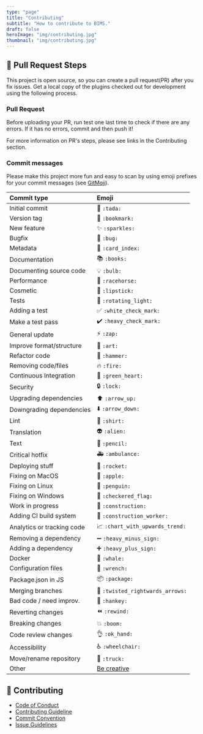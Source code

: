 ```yaml
---
type: "page"
title: "Contributing"
subtitle: "How to contribute to BIMS."
draft: false
heroImage: "img/contributing.jpg"
thumbnail: "img/contributing.jpg"
---
```


## 🔧 Pull Request Steps

This project is open source, so you can create a pull request(PR) after you fix issues. Get a local copy of the plugins checked out for development using the following process.

### Pull Request

Before uploading your PR, run test one last time to check if there are any errors. If it has no errors, commit and then push it!

For more information on PR's steps, please see links in the Contributing section.

### Commit messages

Please make this project more fun and easy to scan by using emoji prefixes for your
commit messages (see [GitMoji](https://gitmoji.dev/)).

| Commit type                | Emoji                                                     |
| :------------------------- | :-------------------------------------------------------- |
| Initial commit             | 🎉 `:tada:`                                           |
| Version tag                | 🔖 `:bookmark:`                                   |
| New feature                | ✨ `:sparkles:`                                   |
| Bugfix                     | 🐛 `:bug:`                                             |
| Metadata                   | 📇 `:card_index:`                               |
| Documentation              | 📚 `:books:`                                         |
| Documenting source code    | 💡 `:bulb:`                                           |
| Performance                | 🐎 `:racehorse:`                                 |
| Cosmetic                   | 💄 `:lipstick:`                                   |
| Tests                      | 🚨 `:rotating_light:`                       |
| Adding a test              | ✅ `:white_check_mark:`                   |
| Make a test pass           | ✔️ `:heavy_check_mark:`                   |
| General update             | ⚡️ `:zap:`                                             |
| Improve format/structure   | 🎨 `:art:`                                             |
| Refactor code              | 🔨 `:hammer:`                                       |
| Removing code/files        | 🔥 `:fire:`                                           |
| Continuous Integration     | 💚 `:green_heart:`                             |
| Security                   | 🔒 `:lock:`                                           |
| Upgrading dependencies     | ⬆️ `:arrow_up:`                                   |
| Downgrading dependencies   | ⬇️ `:arrow_down:`                               |
| Lint                       | 👕 `:shirt:`                                         |
| Translation                | 👽 `:alien:`                                         |
| Text                       | 📝 `:pencil:`                                       |
| Critical hotfix            | 🚑 `:ambulance:`                                 |
| Deploying stuff            | 🚀 `:rocket:`                                       |
| Fixing on MacOS            | 🍎 `:apple:`                                         |
| Fixing on Linux            | 🐧 `:penguin:`                                     |
| Fixing on Windows          | 🏁 `:checkered_flag:`                       |
| Work in progress           | 🚧  `:construction:`                          |
| Adding CI build system     | 👷 `:construction_worker:`             |
| Analytics or tracking code | 📈 `:chart_with_upwards_trend:`   |
| Removing a dependency      | ➖ `:heavy_minus_sign:`                   |
| Adding a dependency        | ➕ `:heavy_plus_sign:`                     |
| Docker                     | 🐳 `:whale:`                                         |
| Configuration files        | 🔧 `:wrench:`                                       |
| Package.json in JS         | 📦 `:package:`                                     |
| Merging branches           | 🔀 `:twisted_rightwards_arrows:` |
| Bad code / need improv.    | 💩 `:hankey:`                                       |
| Reverting changes          | ⏪ `:rewind:`                                       |
| Breaking changes           | 💥 `:boom:`                                           |
| Code review changes        | 👌 `:ok_hand:`                                     |
| Accessibility              | ♿️ `:wheelchair:`                               |
| Move/rename repository     | 🚚 `:truck:`                                         |
| Other                      | [Be creative](http://www.emoji-cheat-sheet.com/)          |

## 💬 Contributing

- [Code of Conduct](https://github.com/kartoza/django-bims/blob/master/CODE_OF_CONDUCT.md)
- [Contributing Guideline](https://github.com/kartoza/django-bims/blob/master/CONTRIBUTING.md)
- [Commit Convention](https://github.com/kartoza/django-bims/blob/master/docs/COMMIT_MESSAGE_CONVENTION.md)
- [Issue Guidelines](https://github.com/kartoza/django-bims/tree/master/.github/ISSUE_TEMPLATE)
